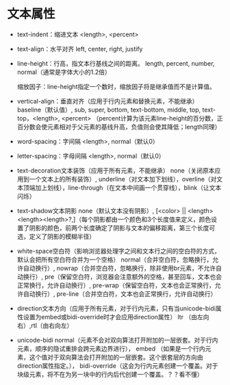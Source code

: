 # 文本属性
- text-indent：缩进文本
	\<length\>, \<percent\>

- text-align：水平对齐
	left, center, right, justify

- line-height：行高，指文本行基线之间的距离。
	length, percent, number, normal（通常是字体大小的1.2倍）

	 缩放因子：line-height指定一个数时，缩放因子将是继承值而不是计算值。

- vertical-align：垂直对齐（应用于行内元素和替换元素，不能继承）
	baseline（默认值）, sub, super, bottom, text-bottom, middle, top, text-top，\<length\>, \<percent\> （percent计算为该元素line-height的百分数，正百分数会使元素相对于父元素的基线升高，负值则会使其降低；length同理）

- word-spacing：字间隔
	\<length\>, normal（默认0）

- letter-spacing：字母间隔
	\<length\>, normal（默认0）

- text-decoration文本装饰（应用于所有元素，不能继承）
	none（关闭原本应用到一个文本上的所有装饰）, underline（对文本加下划线），overline（对文本顶端加上划线），line-through（在文本中间画一个贯穿线），blink（让文本闪烁）

- text-shadow文本阴影
	none（默认文本没有阴影）, [\<color\> || \<length\>\<length\>\<length\>?,]（每个阴影都由一个颜色和3个长度值来定义，颜色设置了阴影的颜色，前两个长度确定了阴影与文本的偏移距离，第三个长度可选，定义了阴影的模糊半径）

- white-space空白符（影响浏览器处理字之间和文本行之间的空白符的方式，默认会把所有空白符合并为一个空格）
	normal（合并空白符，忽略换行，允许自动换行）,
	nowrap（合并空白符，忽略换行，除非使用br元素，不允许自动换行）,
	pre（保留空白符，浏览器会注意额外的空格，甚至回车，文本也会正常换行，允许自动换行）, 
	pre-wrap（保留空白符，文本也会正常换行，允许自动换行）,
	pre-line（合并空白符，文本也会正常换行，允许自动换行）

- direction文本方向（应用于所有元素，对于行内元素，只有当unicode-bidi属性设置为embed或bidi-override时才会应用direction属性）
	ltr （由左向右）,rtl（由右向左）

- unicode-bidi
	normal（元素不会对双向算法打开附加的一层嵌套。对于行内元素，顺序的隐试重排会跨元素边界进行）， 
	embed （如果是一个行内元素，这个值对于双向算法会打开附加的一层嵌套。这个嵌套层的方向由direction属性指定。），
	bidi-override（这会为行内元素创建一个覆盖。对于块级元素，将不在为另一块中的行内后代创建一个覆盖。？？看不懂）




